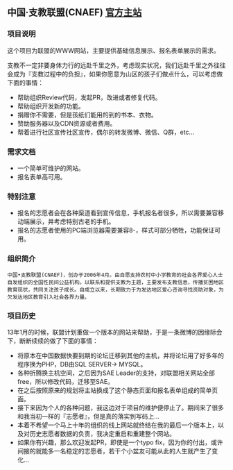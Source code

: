 ## 中国·支教联盟(CNAEF) [官方主站](http://www.go9999.com)

### 项目说明

这个项目为联盟的WWW网站，主要提供基础信息展示、报名表单展示的需求。

支教不一定非要身体力行的远赴千里之外，考虑现实状况，我们远赴千里之外往往会成为『支教过程中的负担』，如果你愿意为山区的孩子们做点什么，可以考虑做下面的事情：

- 帮助组织Review代码，发起PR，改进或者修复代码。
- 帮助组织开发新的功能。
- 捐赠你不需要，但是孩纸们能用的到的书本、衣物。
- 赞助服务器以及CDN资源或者费用。
- 帮着进行社区宣传社区宣传，偶尔的转发微博、微信、Q群，etc...

### 需求文档

- 一个简单可维护的网站。
- 报名表单高可用。

### 特别注意

- 报名的志愿者会在各种渠道看到宣传信息，手机报名者很多，所以需要兼容移动端展示，并考虑特别古老的手机。
- 报名的志愿者使用的PC端浏览器需要兼容8-，样式可部分牺牲，功能保证可用。


### 组织简介

	中国•支教联盟(CNAEF)，创办于2006年4月。由自愿支持农村中小学教育的社会各界爱心人士自发组织的全国性民间公益机构。以联系和提供支教为主题，主要发布支教信息，传播贫困地区教育现状，共同关注孩子成长。自成立以来，长期致力于为发达地区爱心咨询寻找资助对象，为欠发达地区教育引入社会各界力量。

### 项目历史

13年1月的时候，联盟计划重做一个版本的网站来帮助，于是一条微博的因缘际会下，断断续续的做了下面的事情：

- 将原本在中国数据快要到期的论坛迁移到其他的主机，并将论坛用了好多年的程序换为PHP，DB由SQL SERVER-> MYSQL。
- 各种折腾换主机空间，之后因为SAE Leader的支持，对联盟相关网站全部free，所以修改代码，迁移至SAE。
- 在之后按照原来的规划将主站换成了这个静态页面和报名表单组成的简单页面。
- 接下来因为个人的各种问题，我这边对于项目的维护便停止了。期间来了很多和我当初一样的『志愿者』，但是真的落实到写码上...
- 本着不希望一个马上十年的组织的线上网站就终结在我的最后一个版本上，以及对历史志愿者数据的负责，我决定重启和重建整个网站。
- 如果你有兴趣，那么欢迎发起PR，即使是一个typo fix，因为你的付出，或许间接的就能多一名稳定的志愿者，若干个小盆友可能从此的人生就产生了变化...